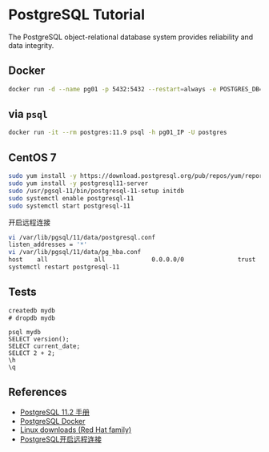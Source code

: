 # PostgreSQL Tutorial

The PostgreSQL object-relational database system provides reliability and data integrity.

## Docker
```sh
docker run -d --name pg01 -p 5432:5432 --restart=always -e POSTGRES_DB=pg -e POSTGRES_USER=postgres -e POSTGRES_PASSWORD=postgres -v /usr/local/postgres/pg01:/var/lib/postgresql/data -v /etc/localtime:/etc/localtime:ro postgres:11.9
```

## via `psql`
```sh
docker run -it --rm postgres:11.9 psql -h pg01_IP -U postgres
```

## CentOS 7
```sh
sudo yum install -y https://download.postgresql.org/pub/repos/yum/reporpms/EL-7-x86_64/pgdg-redhat-repo-latest.noarch.rpm
sudo yum install -y postgresql11-server
sudo /usr/pgsql-11/bin/postgresql-11-setup initdb
sudo systemctl enable postgresql-11
sudo systemctl start postgresql-11
```
开启远程连接
```sh
vi /var/lib/pgsql/11/data/postgresql.conf
listen_addresses = '*'
vi /var/lib/pgsql/11/data/pg_hba.conf
host    all             all             0.0.0.0/0               trust
systemctl restart postgresql-11
```

## Tests
```sql
createdb mydb
# dropdb mydb
```

```
psql mydb
SELECT version();
SELECT current_date;
SELECT 2 + 2;
\h
\q
```

## References
- [PostgreSQL 11.2 手册](http://www.postgres.cn/docs/11/index.html)
- [PostgreSQL Docker](https://hub.docker.com/_/postgres/)
- [Linux downloads (Red Hat family)](https://www.postgresql.org/download/linux/redhat/)
- [PostgreSQL开启远程连接](https://blog.csdn.net/a654540233/article/details/115458860)